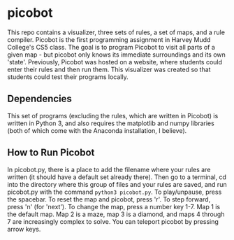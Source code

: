 # picobot

This repo contains a visualizer, three sets of rules, a set of maps, and a rule compiler. Picobot is the first programming assignment in Harvey Mudd College's CS5 class. The goal is to program Picobot to visit all parts of a given map - but picobot only knows its immediate surroundings and its own 'state'. Previously, Picobot was hosted on a website, where students could enter their rules and then run them. This visualizer was created so that students could test their programs locally. 

## Dependencies

This set of programs (excluding the rules, which are written in Picobot) is written in Python 3, and also requires the matplotlib and numpy libraries (both of which come with the Anaconda installation, I believe).

## How to Run Picobot

In picobot.py, there is a place to add the filename where your rules are written (it should have a default set already there). Then go to a terminal, cd into the directory where this group of files and your rules are saved, and run picobot.py with the command `python3 picobot.py`. To play/unpause, press the spacebar. To reset the map and picobot, press 'r'. To step forward, press 'n' (for 'next'). To change the map, press a number key 1-7. Map 1 is the default map. Map 2 is a maze, map 3 is a diamond, and maps 4 through 7 are increasingly complex to solve. You can teleport picobot by pressing arrow keys.
